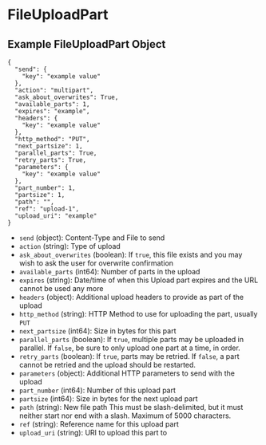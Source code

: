 # FileUploadPart

## Example FileUploadPart Object

```
{
  "send": {
    "key": "example value"
  },
  "action": "multipart",
  "ask_about_overwrites": True,
  "available_parts": 1,
  "expires": "example",
  "headers": {
    "key": "example value"
  },
  "http_method": "PUT",
  "next_partsize": 1,
  "parallel_parts": True,
  "retry_parts": True,
  "parameters": {
    "key": "example value"
  },
  "part_number": 1,
  "partsize": 1,
  "path": "",
  "ref": "upload-1",
  "upload_uri": "example"
}
```

* `send` (object): Content-Type and File to send
* `action` (string): Type of upload
* `ask_about_overwrites` (boolean): If `true`, this file exists and you may wish to ask the user for overwrite confirmation
* `available_parts` (int64): Number of parts in the upload
* `expires` (string): Date/time of when this Upload part expires and the URL cannot be used any more
* `headers` (object): Additional upload headers to provide as part of the upload
* `http_method` (string): HTTP Method to use for uploading the part, usually `PUT`
* `next_partsize` (int64): Size in bytes for this part
* `parallel_parts` (boolean): If `true`, multiple parts may be uploaded in parallel.  If `false`, be sure to only upload one part at a time, in order.
* `retry_parts` (boolean): If `true`, parts may be retried. If `false`, a part cannot be retried and the upload should be restarted.
* `parameters` (object): Additional HTTP parameters to send with the upload
* `part_number` (int64): Number of this upload part
* `partsize` (int64): Size in bytes for the next upload part
* `path` (string): New file path This must be slash-delimited, but it must neither start nor end with a slash. Maximum of 5000 characters.
* `ref` (string): Reference name for this upload part
* `upload_uri` (string): URI to upload this part to

